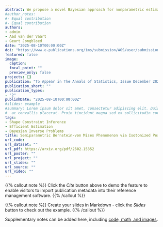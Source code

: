```yaml
---
abstract: We propose a novel Bayesian approach for nonparametric estimation in Wicksell's problem. We deviate from the classical Bayesian nonparametric approach, which would place a Dirichlet Process (DP) prior on the distribution function of the unobservables, by directly placing a DP prior on the distribution function of the observables. Our method offers computational simplicity due to the conjugacy of the posterior and allows for asymptotically efficient estimation by projecting the posterior onto the subspace of square integrable increasing, right-continuous functions. Indeed, the resulting Isotonized Inverse Posterior (IIP) satisfies a Bernstein-von Mises (BvM) phenomenon with minimax asymptotic variance, that depends on the degree of Hölder continuity of the true cdf at the estimation point. Since the IIP gives automatic uncertainty quantification, it eliminates the need to estimate the smoothness of the underlying cdf and other any other parameter. Our results provide the first semiparametric Bernstein–von Mises theorem for projection-based posteriors with a DP prior in inverse problems.
#author_notes:
#- Equal contribution
#- Equal contribution
authors:
- admin
- Aad van der Vaart
- Geurt Jongbloed
date: "2025-08-10T00:00:00Z"
doi: "https://www.e-publications.org/ims/submission/AOS/user/submissionFile/69144?confirm=e5c8efd9"
featured: false
image:
  caption: 
  focal_point: ""
  preview_only: false
projects: []
publication: "To Appear in The Annals of Statistics, Issue December 2025"
publication_short: ""
publication_types:
- "2"
publishDate: "2025-08-10T00:00:00Z"
#slides: example
#summary: Lorem ipsum dolor sit amet, consectetur adipiscing elit. Duis posuere tellus
#  ac convallis placerat. Proin tincidunt magna sed ex sollicitudin condimentum.
tags:
- Shape Constraint Inference
- Efficient Estimation
- Bayesian Inverse Problems
title: Semiparametric Bernstein-von Mises Phenomenon via Isotonized Posterior in Wicksell's problem
url_code: 
url_dataset: ""
url_pdf: https://arxiv.org/pdf/2502.15352
url_poster: ""
url_project: ""
url_slides: ""
url_source: ""
url_video: ""
---
```


{{% callout note %}}
Click the *Cite* button above to demo the feature to enable visitors to import publication metadata into their reference management software.
{{% /callout %}}

{{% callout note %}}
Create your slides in Markdown - click the *Slides* button to check out the example.
{{% /callout %}}

Supplementary notes can be added here, including [code, math, and images](https://wowchemy.com/docs/writing-markdown-latex/).

